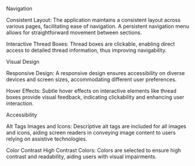 Navigation

Consistent Layout: The application maintains a consistent layout across various pages, facilitating ease of navigation. A persistent navigation menu allows for straightforward movement between sections.

Interactive Thread Boxes: Thread boxes are clickable, enabling direct access to detailed thread information, thus improving navigability.

Visual Design

Responsive Design: A responsive design ensures accessibility on diverse devices and screen sizes, accommodating different user preferences.

Hover Effects: Subtle hover effects on interactive elements like thread boxes provide visual feedback, indicating clickability and enhancing user interaction.

Accessibility

Alt Tags
Images and Icons: Descriptive alt tags are included for all images and icons, aiding screen readers in conveying image content to users relying on assistive technologies.

Color Contrast
High Contrast Colors: Colors are selected to ensure high contrast and readability, aiding users with visual impairments.